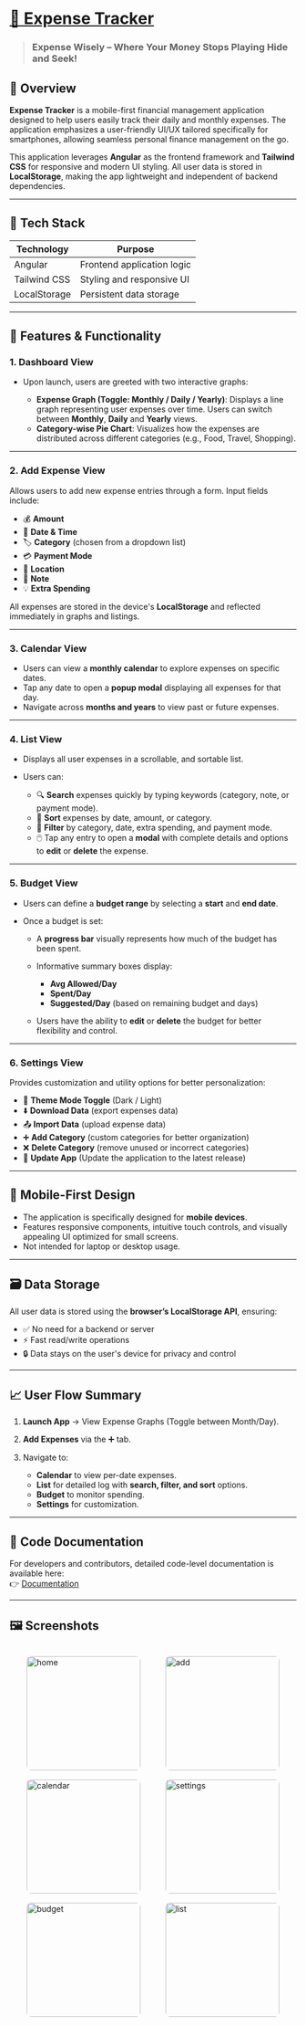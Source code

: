 # [📘 Expense Tracker](https://exwise.vercel.app/)

>### Expense Wisely – Where Your Money Stops Playing Hide and Seek!

## 📌 Overview

**Expense Tracker** is a mobile-first financial management application designed to help users easily track their daily and monthly expenses. The application emphasizes a user-friendly UI/UX tailored specifically for smartphones, allowing seamless personal finance management on the go.

This application leverages **Angular** as the frontend framework and **Tailwind CSS** for responsive and modern UI styling. All user data is stored in **LocalStorage**, making the app lightweight and independent of backend dependencies.

---

## 🧰 Tech Stack

| Technology   | Purpose                    |
| ------------ | -------------------------- |
| Angular      | Frontend application logic |
| Tailwind CSS | Styling and responsive UI  |
| LocalStorage | Persistent data storage    |

---

## 📱 Features & Functionality

### 1. **Dashboard View**

* Upon launch, users are greeted with two interactive graphs:

  * **Expense Graph (Toggle: Monthly / Daily / Yearly)**: Displays a line graph representing user expenses over time. Users can switch between **Monthly**, **Daily** and **Yearly** views.
  * **Category-wise Pie Chart**: Visualizes how the expenses are distributed across different categories (e.g., Food, Travel, Shopping).

---

### 2. **Add Expense View**

Allows users to add new expense entries through a form. Input fields include:

* 💰 **Amount**
* 📅 **Date & Time**
* 🏷️ **Category** (chosen from a dropdown list)
* 💳 **Payment Mode**
* 📍 **Location**
* 📝 **Note**
* 💡 **Extra Spending**

All expenses are stored in the device's **LocalStorage** and reflected immediately in graphs and listings.

---

### 3. **Calendar View**

* Users can view a **monthly calendar** to explore expenses on specific dates.
* Tap any date to open a **popup modal** displaying all expenses for that day.
* Navigate across **months and years** to view past or future expenses.

---

### 4. **List View**

* Displays all user expenses in a scrollable, and sortable list.
* Users can:

  * 🔍 **Search** expenses quickly by typing keywords (category, note, or payment mode).  
  * 🧾 **Sort** expenses by date, amount, or category.
  * 🎯 **Filter** by category, date, extra spending, and payment mode.
  * 🖱️ Tap any entry to open a **modal** with complete details and options to **edit** or **delete** the expense.

---

### 5. **Budget View**

* Users can define a **budget range** by selecting a **start** and **end date**.
* Once a budget is set:

  * A **progress bar** visually represents how much of the budget has been spent.
  * Informative summary boxes display:

    * **Avg Allowed/Day**
    * **Spent/Day**
    * **Suggested/Day** (based on remaining budget and days)
  * Users have the ability to **edit** or **delete** the budget for better flexibility and control.

---

### 6. **Settings View**

Provides customization and utility options for better personalization:

* 🎨 **Theme Mode Toggle** (Dark / Light)
* ⬇️ **Download Data** (export expenses data)
* 📤 **Import Data** (upload expense data)
* ➕ **Add Category** (custom categories for better organization)
* ❌ **Delete Category** (remove unused or incorrect categories)
* 🔄 **Update App** (Update the application to the latest release)

---

## 📱 Mobile-First Design

* The application is specifically designed for **mobile devices**.
* Features responsive components, intuitive touch controls, and visually appealing UI optimized for small screens.
* Not intended for laptop or desktop usage.

---

## 🗃️ Data Storage

All user data is stored using the **browser’s LocalStorage API**, ensuring:

* ✅ No need for a backend or server
* ⚡ Fast read/write operations
* 🔒 Data stays on the user's device for privacy and control

---

## 📈 User Flow Summary

1. **Launch App** → View Expense Graphs (Toggle between Month/Day).
2. **Add Expenses** via the ➕ tab.
3. Navigate to:

   * **Calendar** to view per-date expenses.
   * **List** for detailed log with **search, filter, and sort** options.
   * **Budget** to monitor spending.
   * **Settings** for customization.

---

## 📄 Code Documentation

For developers and contributors, detailed code-level documentation is available here:  
👉 [Documentation](https://devnamdev2003.github.io/angular-expense-tracker/documentation/)

---

## 🖼️ Screenshots

<div style="
    display: grid;
    grid-template-columns: repeat(auto-fit, minmax(200px, 1fr));
    gap: 16px;
    justify-items: center;
    padding: 16px;
">
    <img src="https://devnamdev2003.github.io/angular-expense-tracker/public/assets/appScreenshot/home.jpg" alt="home" style="width: 200px; border-radius: 8px;">
    <img src="https://devnamdev2003.github.io/angular-expense-tracker/public/assets/appScreenshot/add.jpg" alt="add" style="width: 200px; border-radius: 8px;">
    <img src="https://devnamdev2003.github.io/angular-expense-tracker/public/assets/appScreenshot/calendar.jpg" alt="calendar" style="width: 200px; border-radius: 8px;">
    <img src="https://devnamdev2003.github.io/angular-expense-tracker/public/assets/appScreenshot/settings.jpg" alt="settings" style="width: 200px; border-radius: 8px;">
    <img src="https://devnamdev2003.github.io/angular-expense-tracker/public/assets/appScreenshot/budget.jpg" alt="budget" style="width: 200px; border-radius: 8px;">
    <img src="https://devnamdev2003.github.io/angular-expense-tracker/public/assets/appScreenshot/list.jpg" alt="list" style="width: 200px; border-radius: 8px;">
</div>
